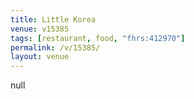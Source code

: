 ```yaml
---
title: Little Korea
venue: v15385
tags: [restaurant, food, "fhrs:412970"]
permalink: /v/15385/
layout: venue
---
```

null
